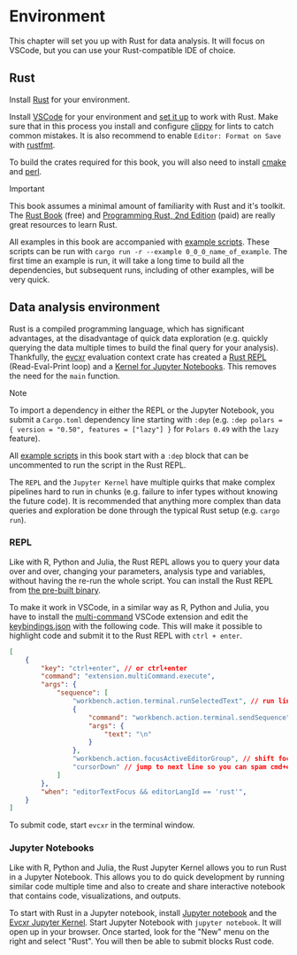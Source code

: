 # Environment

This chapter will set you up with Rust for data analysis. It will focus on VSCode, but you can use your Rust-compatible IDE of choice.

## Rust

Install [Rust](https://www.rust-lang.org/tools/install) for your environment. 

Install [VSCode](https://code.visualstudio.com/download) for your environment and [set it up](https://code.visualstudio.com/docs/languages/rust) to work with Rust. Make sure that in this process you install and configure [clippy](https://github.com/rust-lang/rust-clippy) for lints to catch common mistakes. It is also recommend to enable `Editor: Format on Save` with [rustfmt](https://github.com/rust-lang/rustfmt).

To build the crates required for this book, you will also need to install [cmake](https://cmake.org/) and [perl](https://www.perl.org/).

> [!IMPORTANT]
> This book assumes a minimal amount of familiarity with Rust and it's toolkit. The [Rust Book](https://doc.rust-lang.org/stable/book/) (free) and [Programming Rust, 2nd Edition](https://www.oreilly.com/library/view/programming-rust-2nd/9781492052586/) (paid) are really great resources to learn Rust.

All examples in this book are accompanied with [example scripts](https://github.com/EricFecteau/rust-data-analysis/tree/main/examples). These scripts can be run with `cargo run -r --example 0_0_0_name_of_example`. The first time an example is run, it will take a long time to build all the dependencies, but subsequent runs, including of other examples, will be very quick.

## Data analysis environment

Rust is a compiled programming language, which has significant advantages, at the disadvantage of quick data exploration (e.g. quickly querying the data multiple times to build the final query for your analysis). Thankfully, the [evcxr](https://github.com/evcxr/evcxr/blob/main/evcxr/README.md) evaluation context crate has created a [Rust REPL](https://github.com/evcxr/evcxr/blob/main/evcxr_repl/README.md) (Read-Eval-Print loop) and a [Kernel for Jupyter Notebooks]((https://github.com/evcxr/evcxr/blob/main/evcxr_jupyter/README.md)). This removes the need for the `main` function.

> [!NOTE]
> To import a dependency in either the REPL or the Jupyter Notebook, you submit a `Cargo.toml` dependency line starting with `:dep` (e.g. `:dep polars = { version = "0.50", features = ["lazy"] }` for `Polars 0.49` with the `lazy` feature). 
>
> All [example scripts](https://github.com/EricFecteau/rust-data-analysis/tree/main/examples) in this book start with a `:dep` block that can be uncommented to run the script in the Rust REPL.

The `REPL` and the `Jupyter Kernel` have multiple quirks that make complex pipelines hard to run in chunks (e.g. failure to infer types without knowing the future code). It is recommended that anything more complex than data queries and exploration be done through the typical Rust setup (e.g. `cargo run`).

### REPL

Like with R, Python and Julia, the Rust REPL allows you to query your data over and over, changing your parameters, analysis type and variables, without having the re-run the whole script. You can install the Rust REPL from [the pre-built binary](https://github.com/evcxr/evcxr/blob/main/evcxr_repl/README.md).

To make it work in VSCode, in a similar way as R, Python and Julia, you have to install the [multi-command](https://marketplace.visualstudio.com/items?itemName=ryuta46.multi-command) VSCode extension and edit the [keybindings.json](https://code.visualstudio.com/docs/configure/keybindings) with the following code. This will make it possible to highlight code and submit it to the Rust REPL with `ctrl + enter`.

```json
[
    {
        "key": "ctrl+enter", // or ctrl+enter
        "command": "extension.multiCommand.execute",
        "args": {
            "sequence": [
                "workbench.action.terminal.runSelectedText", // run line
                {
                    "command": "workbench.action.terminal.sendSequence",
                    "args": {
                        "text": "\n"
                    }
                },
                "workbench.action.focusActiveEditorGroup", // shift focus back to editor
                "cursorDown" // jump to next line so you can spam cmd+enter
            ]
        },
        "when": "editorTextFocus && editorLangId == 'rust'",
    }
]
```
To submit code, start `evcxr` in the terminal window. 

### Jupyter Notebooks

Like with R, Python and Julia, the Rust Jupyter Kernel allows you to run Rust in a Jupyter Notebook. This allows you to do quick development by running similar code multiple time and also to create and share interactive notebook that contains code, visualizations, and outputs.

To start with Rust in a Jupyter notebook, install [Jupyter notebook](https://jupyter.org/install) and the [Evcxr Jupyter Kernel](https://github.com/evcxr/evcxr/blob/main/evcxr_jupyter/README.md). Start Jupyter Notebook with `jupyter notebook`. It will open up in your browser. Once started, look for the "New" menu on the right and select "Rust". You will then be able to submit blocks Rust code. 
